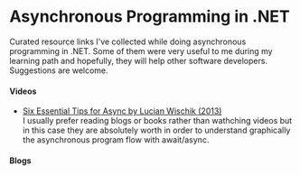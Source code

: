 ﻿# Asynchronous Programming in .NET
Curated resource links I've collected while doing asynchronous programming in .NET. Some of them were very useful to me during my learning path and hopefully, they will help other software developers. Suggestions are welcome.

#### Videos
* [Six Essential Tips for Async by Lucian Wischik (2013)](https://channel9.msdn.com/Series/Three-Essential-Tips-for-Async)  
I usually prefer reading blogs or books rather than wathching videos but in this case they are absolutely worth in order to understand graphically the asynchronous program flow with await/async.

#### Blogs

